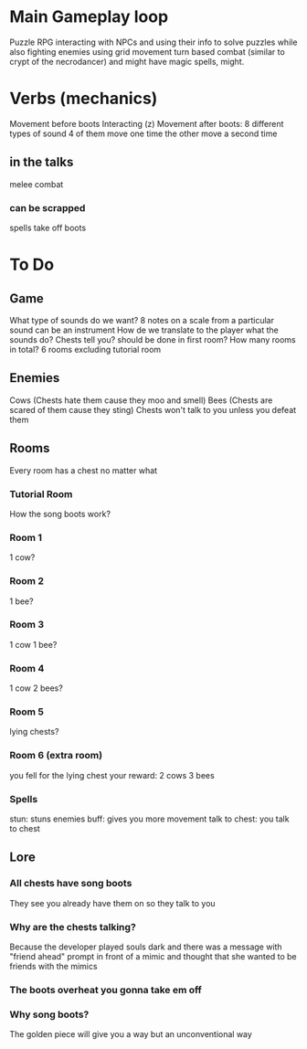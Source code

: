 # Main Gameplay loop
Puzzle RPG
interacting with NPCs and using their info to solve puzzles while also fighting enemies using grid movement turn based combat (similar to crypt of the necrodancer) and might have magic spells, might.
# Verbs (mechanics)
Movement before boots
Interacting (z)
Movement after boots: 8 different types of sound 4 of them
move one time the other move a second time
## in the talks
melee combat
### can be scrapped
spells
take off boots
# To Do
## Game
What type of sounds do we want? 8 notes on a scale from a particular sound can be an instrument
How de we translate to the player what the sounds do? Chests tell you? should be done in first room?
How many rooms in total? 6 rooms excluding tutorial room
## Enemies
Cows (Chests hate them cause they moo and smell)
Bees (Chests are scared of them cause they sting)
Chests won't talk to you unless you defeat them
## Rooms
Every room has a chest no matter what
### Tutorial Room
How the song boots work?
### Room 1
1 cow?
### Room 2
1 bee?
### Room 3
1 cow 1 bee?
### Room 4
1 cow 2 bees?
### Room 5 
lying chests?
### Room 6 (extra room)
you fell for the lying chest
your reward: 2 cows 3 bees
### Spells
stun: stuns enemies
buff: gives you more movement
talk to chest: you talk to chest
## Lore
### All chests have song boots
They see you already have them on so they talk to you
### Why are the chests talking?
Because the developer played souls dark and there was a message with "friend ahead" prompt in front of a mimic and thought that she wanted to be friends with the mimics
### The boots overheat you gonna take em off

### Why song boots?
The golden piece will give you a way but an unconventional way
